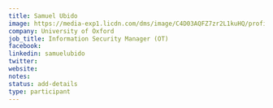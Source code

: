 ```yaml
---
title: Samuel Ubido
image: https://media-exp1.licdn.com/dms/image/C4D03AQFZ7zr2L1kuHQ/profile-displayphoto-shrink_800_800/0/1609720774612?e=1651104000&v=beta&t=vyDo8cMpje_ve2R8R61f9adGo0NobZAUQx-3Y3hGnbM
company: University of Oxford
job_title: Information Security Manager (OT) 
facebook:
linkedin: samuelubido
twitter:
website:
notes:
status: add-details
type: participant
---
```


<!-- put more details about participant here -->